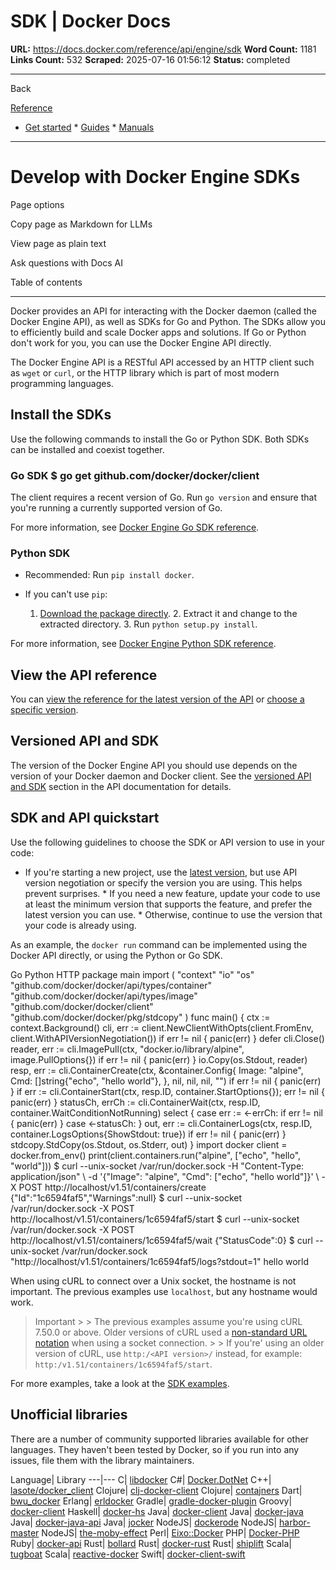 # SDK | Docker Docs

**URL:** https://docs.docker.com/reference/api/engine/sdk
**Word Count:** 1181
**Links Count:** 532
**Scraped:** 2025-07-16 01:56:12
**Status:** completed

---

Back

[Reference](https://docs.docker.com/reference/)

  * [Get started](https://docs.docker.com/get-started/)   * [Guides](https://docs.docker.com/guides/)   * [Manuals](https://docs.docker.com/manuals/)

* * *

# Develop with Docker Engine SDKs

Page options

Copy page as Markdown for LLMs

View page as plain text

Ask questions with Docs AI

Table of contents

* * *

Docker provides an API for interacting with the Docker daemon \(called the Docker Engine API\), as well as SDKs for Go and Python. The SDKs allow you to efficiently build and scale Docker apps and solutions. If Go or Python don't work for you, you can use the Docker Engine API directly.

The Docker Engine API is a RESTful API accessed by an HTTP client such as `wget` or `curl`, or the HTTP library which is part of most modern programming languages.

## Install the SDKs

Use the following commands to install the Go or Python SDK. Both SDKs can be installed and coexist together.

### Go SDK               $ go get github.com/docker/docker/client     

The client requires a recent version of Go. Run `go version` and ensure that you're running a currently supported version of Go.

For more information, see [Docker Engine Go SDK reference](https://godoc.org/github.com/docker/docker/client).

### Python SDK

  * Recommended: Run `pip install docker`.

  * If you can't use `pip`:

    1. [Download the package directly](https://pypi.python.org/pypi/docker/).     2. Extract it and change to the extracted directory.     3. Run `python setup.py install`.

For more information, see [Docker Engine Python SDK reference](https://docker-py.readthedocs.io/).

## View the API reference

You can [view the reference for the latest version of the API](https://docs.docker.com/reference/api/engine/latest/) or [choose a specific version](https://docs.docker.com/reference/api/engine/version-history/).

## Versioned API and SDK

The version of the Docker Engine API you should use depends on the version of your Docker daemon and Docker client. See the [versioned API and SDK](https://docs.docker.com/reference/api/engine/#versioned-api-and-sdk) section in the API documentation for details.

## SDK and API quickstart

Use the following guidelines to choose the SDK or API version to use in your code:

  * If you're starting a new project, use the [latest version](https://docs.docker.com/reference/api/engine/latest/), but use API version negotiation or specify the version you are using. This helps prevent surprises.   * If you need a new feature, update your code to use at least the minimum version that supports the feature, and prefer the latest version you can use.   * Otherwise, continue to use the version that your code is already using.

As an example, the `docker run` command can be implemented using the Docker API directly, or using the Python or Go SDK.

Go  Python  HTTP               package main          import (     	"context"     	"io"     	"os"          	"github.com/docker/docker/api/types/container"             "github.com/docker/docker/api/types/image"     	"github.com/docker/docker/client"     	"github.com/docker/docker/pkg/stdcopy"     )          func main() {         ctx := context.Background()         cli, err := client.NewClientWithOpts(client.FromEnv, client.WithAPIVersionNegotiation())         if err != nil {             panic(err)         }         defer cli.Close()              reader, err := cli.ImagePull(ctx, "docker.io/library/alpine", image.PullOptions{})         if err != nil {             panic(err)         }         io.Copy(os.Stdout, reader)              resp, err := cli.ContainerCreate(ctx, &container.Config{             Image: "alpine",             Cmd:   []string{"echo", "hello world"},         }, nil, nil, nil, "")         if err != nil {             panic(err)         }              if err := cli.ContainerStart(ctx, resp.ID, container.StartOptions{}); err != nil {             panic(err)         }              statusCh, errCh := cli.ContainerWait(ctx, resp.ID, container.WaitConditionNotRunning)         select {         case err := <-errCh:             if err != nil {                 panic(err)             }         case <-statusCh:         }              out, err := cli.ContainerLogs(ctx, resp.ID, container.LogsOptions{ShowStdout: true})         if err != nil {             panic(err)         }              stdcopy.StdCopy(os.Stdout, os.Stderr, out)     }               import docker     client = docker.from_env()     print(client.containers.run("alpine", ["echo", "hello", "world"]))               $ curl --unix-socket /var/run/docker.sock -H "Content-Type: application/json" \       -d '{"Image": "alpine", "Cmd": ["echo", "hello world"]}' \       -X POST http://localhost/v1.51/containers/create     {"Id":"1c6594faf5","Warnings":null}          $ curl --unix-socket /var/run/docker.sock -X POST http://localhost/v1.51/containers/1c6594faf5/start          $ curl --unix-socket /var/run/docker.sock -X POST http://localhost/v1.51/containers/1c6594faf5/wait     {"StatusCode":0}          $ curl --unix-socket /var/run/docker.sock "http://localhost/v1.51/containers/1c6594faf5/logs?stdout=1"     hello world     

When using cURL to connect over a Unix socket, the hostname is not important. The previous examples use `localhost`, but any hostname would work.

> Important >  > The previous examples assume you're using cURL 7.50.0 or above. Older versions of cURL used a [non-standard URL notation](https://github.com/moby/moby/issues/17960) when using a socket connection. >  > If you're' using an older version of cURL, use `http:/<API version>/` instead, for example: `http:/v1.51/containers/1c6594faf5/start`.

For more examples, take a look at the [SDK examples](https://docs.docker.com/reference/api/engine/sdk/examples/).

## Unofficial libraries

There are a number of community supported libraries available for other languages. They haven't been tested by Docker, so if you run into any issues, file them with the library maintainers.

Language| Library   ---|---   C| [libdocker](https://github.com/danielsuo/libdocker)   C\#| [Docker.DotNet](https://github.com/ahmetalpbalkan/Docker.DotNet)   C++| [lasote/docker\_client](https://github.com/lasote/docker_client)   Clojure| [clj-docker-client](https://github.com/into-docker/clj-docker-client)   Clojure| [contajners](https://github.com/lispyclouds/contajners)   Dart| [bwu\_docker](https://github.com/bwu-dart/bwu_docker)   Erlang| [erldocker](https://github.com/proger/erldocker)   Gradle| [gradle-docker-plugin](https://github.com/gesellix/gradle-docker-plugin)   Groovy| [docker-client](https://github.com/gesellix/docker-client)   Haskell| [docker-hs](https://github.com/denibertovic/docker-hs)   Java| [docker-client](https://github.com/spotify/docker-client)   Java| [docker-java](https://github.com/docker-java/docker-java)   Java| [docker-java-api](https://github.com/amihaiemil/docker-java-api)   Java| [jocker](https://github.com/ndeloof/jocker)   NodeJS| [dockerode](https://github.com/apocas/dockerode)   NodeJS| [harbor-master](https://github.com/arhea/harbor-master)   NodeJS| [the-moby-effect](https://github.com/leonitousconforti/the-moby-effect)   Perl| [Eixo::Docker](https://github.com/alambike/eixo-docker)   PHP| [Docker-PHP](https://github.com/docker-php/docker-php)   Ruby| [docker-api](https://github.com/swipely/docker-api)   Rust| [bollard](https://github.com/fussybeaver/bollard)   Rust| [docker-rust](https://github.com/abh1nav/docker-rust)   Rust| [shiplift](https://github.com/softprops/shiplift)   Scala| [tugboat](https://github.com/softprops/tugboat)   Scala| [reactive-docker](https://github.com/almoehi/reactive-docker)   Swift| [docker-client-swift](https://github.com/valeriomazzeo/docker-client-swift)